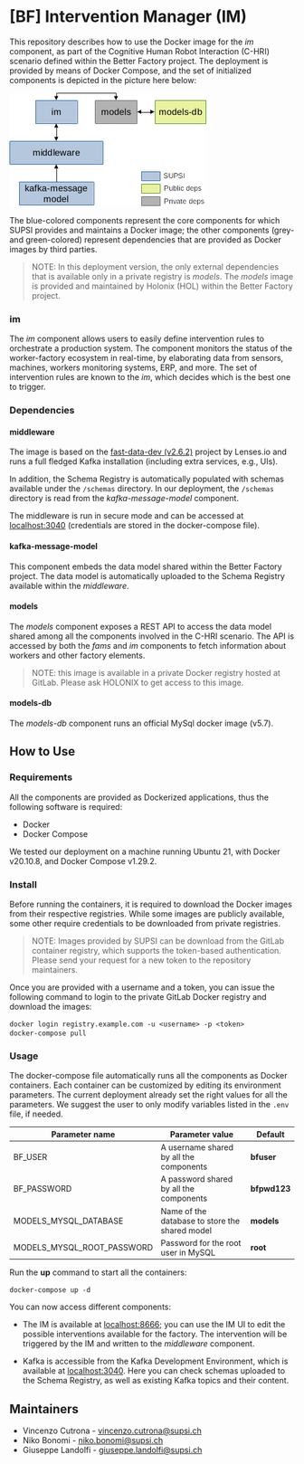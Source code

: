 # [BF] Intervention Manager (IM)

This repository describes how to use the Docker image for the *im* component, as part of the Cognitive Human Robot Interaction (C-HRI) scenario defined within the Better Factory project. The deployment is provided by means of Docker Compose, and the set of initialized components is depicted in the picture here below:

![docker-deployment](./docker-deployment.png)

The blue-colored components represent the core components for which SUPSI provides and maintains a Docker image; the other components (grey- and green-colored) represent dependencies that are provided as Docker images by third parties.

> NOTE: In this deployment version, the only external dependencies that is available only in a private registry is *models*. The *models* image is provided and maintained by Holonix (HOL) within the Better Factory project.

### im
The *im* component allows users to easily define intervention rules to orchestrate a production system. The component monitors the status of the worker-factory ecosystem in real-time, by elaborating data from sensors, machines, workers monitoring systems, ERP, and more. The set of intervention rules are known to the *im*, which decides which is the best one to trigger.

### Dependencies

#### middleware

The image is based on the [fast-data-dev (v2.6.2)](https://github.com/lensesio/fast-data-dev/tree/fdd/2.6.2) project by Lenses.io and runs a full fledged Kafka installation (including extra services, e.g., UIs).

In addition, the Schema Registry is automatically populated with schemas available under the `/schemas` directory. In our deployment, the `/schemas` directory is read from the *kafka-message-model* component.

The middleware is run in secure mode and can be accessed at [localhost:3040](localhost:3040) (credentials are stored in the docker-compose file).

#### kafka-message-model
This component embeds the data model shared within the Better Factory project. The data model is automatically uploaded to the Schema Registry available within the *middleware*.

#### models
The *models* component exposes a REST API to access the data model shared among all the components involved in the C-HRI scenario. The API is accessed by both the *fams* and *im* components to fetch information about workers and other factory elements.

> NOTE: this image is available in a private Docker registry hosted at GitLab. Please ask HOLONIX to get access to this image.

#### models-db
The *models-db* component runs an official MySql docker image (v5.7).

## How to Use

### Requirements

All the components are provided as Dockerized applications, thus the following software is required:

- Docker
- Docker Compose

We tested our deployment on a machine running Ubuntu 21, with Docker v20.10.8, and Docker Compose v1.29.2.

### Install

Before running the containers, it is required to download the Docker images from their respective registries.
While some images are publicly available, some other require credentials to be downloaded from private registries.

> NOTE: Images provided by SUPSI can be download from the GitLab container registry, which supports the token-based authentication. Please send your request for a new token to the repository maintainers.

Once you are provided with a username and a token, you can issue the following command to login to the private GitLab Docker registry and download the images:

```shell
docker login registry.example.com -u <username> -p <token>
docker-compose pull
```

### Usage
The docker-compose file automatically runs all the components as Docker containers. Each container can be customized by editing its environment parameters. The current deployment already set the right values for all the parameters.
We suggest the user to only modify variables listed in the `.env` file, if needed.

| Parameter name             | Parameter value | Default |
| -------------------------- | --------------- | ------  |
| BF_USER | A username shared by all the components | **bfuser** |
| BF_PASSWORD | A password shared by all the components | **bfpwd123** |
| MODELS_MYSQL_DATABASE | Name of the database to store the shared model | **models**|
| MODELS_MYSQL_ROOT_PASSWORD | Password for the root user in MySQL | **root** |

Run the **up** command to start all the containers:

```shell
docker-compose up -d
```

You can now access different components:

- The IM is available at [localhost:8666](http://localhost:8666); you can use the IM UI to edit the possible interventions available for the factory. The intervention will be triggered by the IM and written to the *middleware* component.

- Kafka is accessible from the Kafka Development Environment, which is available at [localhost:3040](http://localhost:3040/). Here you can check schemas uploaded to the Schema Registry, as well as existing Kafka topics and their content.

## Maintainers

- Vincenzo Cutrona - vincenzo.cutrona@supsi.ch
- Niko Bonomi - niko.bonomi@supsi.ch
- Giuseppe Landolfi - giuseppe.landolfi@supsi.ch
